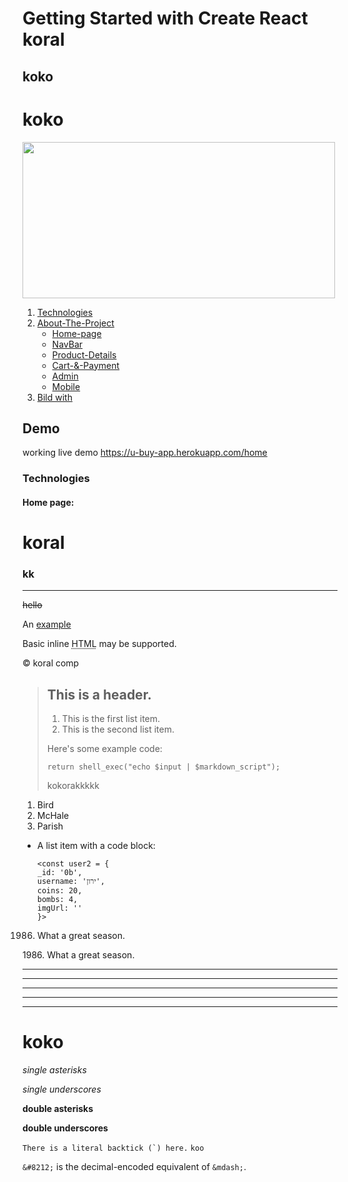 # Getting Started with Create React koral
## koko
# koko

<img text-align="center" height="250px"  width="500px" src="https://user-images.githubusercontent.com/71778859/124159770-2ed2f100-daa4-11eb-982e-cade1713fff3.PNG" />



1. [Technologies](#Technologies)
2. [About-The-Project](#About-The-Project)
   * [Home-page](#Home-page)
   * [NavBar](#NavBar)
   * [Product-Details](#Product-Details)
   * [Cart-&-Payment](#Cart-&-Payment)
   * [Admin](#Admin)
   * [Mobile](#Mobile)
3. [Bild with](#Bild-with)

## Demo
 working live demo https://u-buy-app.herokuapp.com/home




### Technologies
#### Home page: 
**koral**
=========
### kk
-----------

~~hello~~

An [example](http://example.com)

Basic inline <abbr title="Hypertext Markup Language">HTML</abbr> may be supported.

&copy; koral comp


> ## This is a header.
> 
> 1.   This is the first list item.
> 2.   This is the second list item.
> 
> Here's some example code:
> 
>     return shell_exec("echo $input | $markdown_script");
> kokorakkkkk
>

1.  Bird
1.  McHale
1.  Parish


*   A list item with a code block:

        <const user2 = {
        _id: '0b',
        username: 'ירון',
        coins: 20,
        bombs: 4,
        imgUrl: ''
        }>

1986. What a great season.

1986\. What a great season.


* * *

***

*****

- - -

---------------------------------------

# koko

*single asterisks*

_single underscores_

**double asterisks**

__double underscores__

``There is a literal backtick (`) here.``
``koo``


`&#8212;` is the decimal-encoded equivalent of `&mdash;`.
